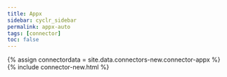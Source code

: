 ```yaml
---
title: Appx
sidebar: cyclr_sidebar
permalink: appx-auto
tags: [connector]
toc: false
---
```

{% assign connectordata = site.data.connectors-new.connector-appx %}
{% include connector-new.html %}	